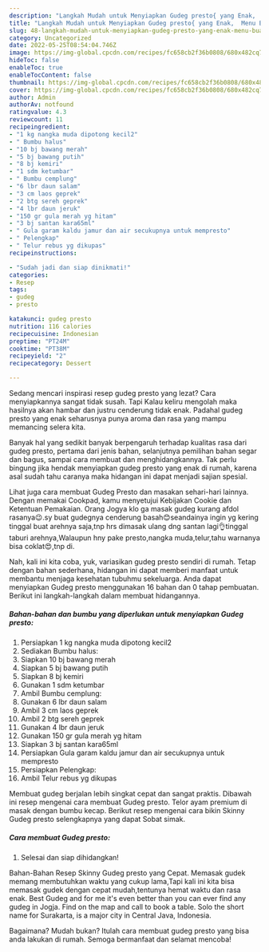 ```yaml
---
description: "Langkah Mudah untuk Menyiapkan Gudeg presto{ yang Enak,  Menu Buat lebaran"
title: "Langkah Mudah untuk Menyiapkan Gudeg presto{ yang Enak,  Menu Buat lebaran"
slug: 48-langkah-mudah-untuk-menyiapkan-gudeg-presto-yang-enak-menu-buat-lebaran
category: Uncategorized
date: 2022-05-25T08:54:04.746Z
image: https://img-global.cpcdn.com/recipes/fc658cb2f36b0808/680x482cq70/gudeg-presto-foto-resep-utama.jpg
hideToc: false
enableToc: true
enableTocContent: false
thumbnail: https://img-global.cpcdn.com/recipes/fc658cb2f36b0808/680x482cq70/gudeg-presto-foto-resep-utama.jpg
cover: https://img-global.cpcdn.com/recipes/fc658cb2f36b0808/680x482cq70/gudeg-presto-foto-resep-utama.jpg
author: Admin
authorAv: notfound
ratingvalue: 4.3
reviewcount: 11
recipeingredient:
- "1 kg nangka muda dipotong kecil2"
- " Bumbu halus"
- "10 bj bawang merah"
- "5 bj bawang putih"
- "8 bj kemiri"
- "1 sdm ketumbar"
- " Bumbu cemplung"
- "6 lbr daun salam"
- "3 cm laos geprek"
- "2 btg sereh geprek"
- "4 lbr daun jeruk"
- "150 gr gula merah yg hitam"
- "3 bj santan kara65ml"
- " Gula garam kaldu jamur dan air secukupnya untuk mempresto"
- " Pelengkap"
- " Telur rebus yg dikupas"
recipeinstructions:

- "Sudah jadi dan siap dinikmati!"
categories:
- Resep
tags:
- gudeg
- presto

katakunci: gudeg presto 
nutrition: 116 calories
recipecuisine: Indonesian
preptime: "PT24M"
cooktime: "PT38M"
recipeyield: "2"
recipecategory: Dessert

---
```



Sedang mencari inspirasi resep gudeg presto yang lezat? Cara menyiapkannya sangat tidak susah. Tapi Kalau keliru mengolah maka hasilnya akan hambar dan justru cenderung tidak enak. Padahal gudeg presto yang enak seharusnya punya aroma dan rasa yang mampu memancing selera kita.


Banyak hal yang sedikit banyak berpengaruh terhadap kualitas rasa dari gudeg presto, pertama dari jenis bahan, selanjutnya pemilihan bahan segar dan bagus, sampai cara membuat dan menghidangkannya. Tak perlu bingung jika hendak menyiapkan gudeg presto yang enak di rumah, karena asal sudah tahu caranya maka hidangan ini dapat menjadi sajian spesial.

Lihat juga cara membuat Gudeg Presto dan masakan sehari-hari lainnya. Dengan memakai Cookpad, kamu menyetujui Kebijakan Cookie dan Ketentuan Pemakaian. Orang Jogya klo ga masak gudeg kurang afdol rasanya😉.sy buat gudegnya cenderung basah😊seandainya ingin yg kering tinggal buat arehnya saja,tnp hrs dimasak ulang dng santan lagi👌tinggal taburi arehnya,Walaupun hny pake presto,nangka muda,telur,tahu warnanya bisa coklat😍,tnp di.


Nah, kali ini kita coba, yuk, variasikan gudeg presto sendiri di rumah. Tetap dengan bahan sederhana, hidangan ini dapat memberi manfaat untuk membantu menjaga kesehatan tubuhmu sekeluarga. Anda dapat menyiapkan Gudeg presto menggunakan 16 bahan dan 0 tahap pembuatan. Berikut ini langkah-langkah dalam membuat hidangannya.

<!--inarticleads1-->

##### Bahan-bahan dan bumbu yang diperlukan untuk menyiapkan Gudeg presto:

1. Persiapkan 1 kg nangka muda dipotong kecil2
1. Sediakan  Bumbu halus:
1. Siapkan 10 bj bawang merah
1. Siapkan 5 bj bawang putih
1. Siapkan 8 bj kemiri
1. Gunakan 1 sdm ketumbar
1. Ambil  Bumbu cemplung:
1. Gunakan 6 lbr daun salam
1. Ambil 3 cm laos geprek
1. Ambil 2 btg sereh geprek
1. Gunakan 4 lbr daun jeruk
1. Gunakan 150 gr gula merah yg hitam
1. Siapkan 3 bj santan kara65ml
1. Persiapkan  Gula garam kaldu jamur dan air secukupnya untuk mempresto
1. Persiapkan  Pelengkap:
1. Ambil  Telur rebus yg dikupas


Membuat gudeg berjalan lebih singkat cepat dan sangat praktis. Dibawah ini resep mengenai cara membuat Gudeg presto. Telor ayam premium di masak dengan bumbu kecap. Berikut resep mengenai cara bikin Skinny Gudeg presto selengkapnya yang dapat Sobat simak. 

<!--inarticleads2-->

##### Cara membuat Gudeg presto:


1. Selesai dan siap dihidangkan!

Bahan-Bahan Resep Skinny Gudeg presto yang Cepat. Memasak gudek memang membutuhkan waktu yang cukup lama,Tapi kali ini kita bisa memasak gudek dengan cepat mudah,tentunya hemat waktu dan rasa enak. Best Gudeg and for me it&#39;s even better than you can ever find any gudeg in Jogja. Find on the map and call to book a table. Solo the short name for Surakarta, is a major city in Central Java, Indonesia. 

Bagaimana? Mudah bukan? Itulah cara membuat gudeg presto yang bisa anda lakukan di rumah. Semoga bermanfaat dan selamat mencoba!
